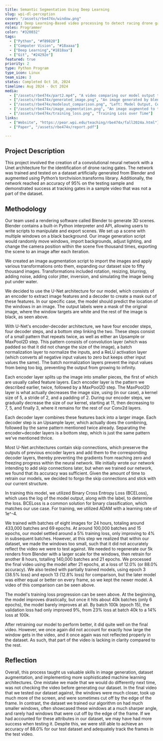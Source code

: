 ```yaml
---
title: Semantic Segmentation Using Deep Learning
slug: wpi-dl-perception
cover: "/assets/rbe474x/window.png"
excerpt: Deep Learning-Based video processing to detect racing drone gates
roles: Programmer
color: "#320032"
tags:
  - ["Python", "#f89820"]
  - ["Computer Vision", "#18aaaa"]
  - ["Deep Learning","#1818aa"]
  - ["Git", "#24292e"]
featured: true
priority: 2
type: Python Program
type_icon: Linux
team_size: 3
status: Completed Oct 10, 2024
timeline: Aug 2024 - Oct 2024
media:
  - ["/assets/rbe474x/part2.mp4", "A video comparing our model output to the input video"]
  - ["/assets/rbe474x/generated_image.png", "An image generated by blender to feed into the model for training"]
  - ["/assets/rbe474x/modelout_comparison.png", "Left: Model Output, Center: Ground Truth Label, Right: Input Image"]
  - ["/assets/rbe474x/image_augmentation.png", "An image augmented to train the model to be more robust"]
  - ["/assets/rbe474x/training_loss.png", "Training Loss over Time"]
links:
  - ["Website", "https://pear.wpi.edu/teaching/rbe474x/fall2024a.html"]
  - ["Paper", "/assets/rbe474x/report.pdf"]

---
```


## Project Description
This project involved the creation of a convolutional neural network with a Unet architecture for the identification of drone racing gates. The network was trained and tested on a dataset artificially generated from Blender and augmented using Python’s torchvision.transforms library. Additionally, the network reached an accuracy of 95% on the testing sample and demonstrated success at tracking gates in a sample video that was not a part of the dataset.

## Methodology
Our team used a rendering software called Blender to generate 3D scenes. Blender contains a built-in Python interpreter and API, allowing users to write scripts to manipulate and export scenes. We set up a scene with multiple windows on a black background. Our image generation script would randomly move windows, import backgrounds, adjust lighting, and change the camera position within the scene five thousand times, exporting the scene to an image after each iteration. 

We created an image augmentation script to import the images and apply various transformations onto them, expanding our dataset size to fifty thousand images. Transformations included rotation, resizing, blurring, adding noise, adding color jitter, inversion, and simulating the image being put under water.

We decided to use the U-Net architecture for our model, which consists of an encoder to extract image features and a decoder to create a mask out of these features. In our specific case, the model should predict the location of the windows in an image. The output labels were a mask of the original image, where the window targets are white and the rest of the image is black, as seen above.

With U-Net's encoder-decoder architecture, we have four encoder steps, four decoder steps, and a bottom step linking the two. These steps consist of a small pattern that repeats twice, as well as either an Upsample or MaxPool2D step. This pattern consists of convolution layer (which was padded so that it did not change the size of the image), a batch normalization layer to normalize the inputs, and a ReLU activation layer (which converts all negative input values to zero but keeps other input values the same). The batch normalization layers prevent the input values from being too big, preventing the output from growing to infinity. 

Each encoder layer splits up the image into smaller pieces, the first of which are usually called feature layers. Each encoder layer is the pattern we described earlier, twice, followed by a MaxPool2D step. The MaxPool2D layer is what actually decreases the image size, using (in our case), a kernel size of 5, a stride of 2, and a padding of 2. During our encoder steps, we gradually decrease the size of our kernel, starting at 11, then decreasing to 7, 5, and finally 3, where it remains for the rest of our Conv2d layers.

Each decoder layer combines these features back into a larger image. Each decoder step is an Upsample layer, which actually does the combining, followed by the same pattern mentioned twice already. Separating the encoder+decoder layers is a bottom step, which is just the same pattern we've mentioned thrice.

Most U-Net architectures contain skip connections, which preserve the outputs of previous encoder layers and add them to the corresponding decoder layers, thereby preventing the gradients from reaching zero and freezing progress within the neural network. We initially wrote our network intending to add skip connections later, but when we trained our network, we found that its accuracy was sufficient. Given the amount of time to retrain our models, we decided to forgo the skip connections and stick with our current structure. 

In training this model, we utilized Binary Cross Entropy Loss (BCELoss), which uses the log of the model output, along with the label, to determine the loss. BCELoss is a common solution for binary classification, which matches our use case. For training, we utilized ADAM with a learning rate of 1e\^-4.

We trained with batches of eight images for 24 hours, totaling around 433,000 batches and 69 epochs. At around 100,000 batches and 15 epochs, our model settled around a 5% training loss, only improving to 4% in subsequent batches. However, at this step we realized that within our dataset, we made the windows too small, such that it did not accurately reflect the video we were to test against. We needed to regenerate our 5k renders from Blender with a larger scale for the windows, then retrain for another 8 hours, totalling 140,000 batches and 21 epochs. We processed the final video using the model after 21 epochs, at a loss of 12.0% (or 88.0% accuracy). We also tested with partially trained models, using epoch 3 (38.5% loss) and epoch 13 (12.8% loss) for comparison, but the later model was either equal or better on every frame, so we kept the newer model. A video of this comparison can be seen above.

The model's training loss progression can be seen above. At the beginning, the model improves drastically, but once it hits about 40k batches (only 6 epochs), the model barely improves at all. By batch 100k (epoch 15), the validation loss had only improved 9%, from 23% loss at batch 40k to a 14% loss at 100k.

After retraining our model to perform better, it did quite well on the final video. However, we once again did not account for exactly how large the window gets in the video, and it once again was not reflected properly in the dataset. As such, that part of the video is lacking in clarity compared to the rest.

## Reflection
Overall, this process taught us valuable skills in image generation, dataset augmentation, and implementing more sophisticated machine learning architectures. One mistake we made that we would do differently next time, was not checking the video before generating our dataset. In the final video that we tested our dataset against, the windows were much closer, took up much more of the screen, and were sometimes cut off by the edge of the frame. In contrast, the dataset we trained our algorithm on had much smaller windows, often showcased these windows at a much sharper angle, and rarely had windows that were cut off by the edge of the frame. If we had accounted for these attributes in our dataset, we may have had more success when testing it. Despite this, we were still able to achieve an accuracy of 88.0% for our test dataset and adequately track the frames in the test video.
